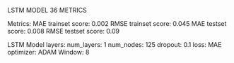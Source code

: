 LSTM MODEL 36 METRICS

Metrics: 
  MAE trainset score:   0.002
  RMSE trainset score:  0.045
  MAE testset score:    0.008
  RMSE testset score:   0.09

LSTM Model layers: 
  num_layers:   1
  num_nodes:    125
  dropout:      0.1
  loss:         MAE
  optimizer:    ADAM
  Window:       8
